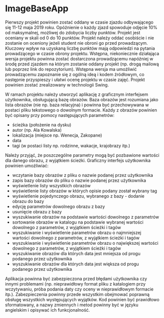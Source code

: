 # ImageBaseApp

Pierwszy projekt powinien zostać oddany w czasie zjazdu odbywającego się 11-12 maja 2019 roku. Opóźnienie o każdy zjazd spowoduje odjęcie 10% od maksymalnej, możliwej do zdobycia liczby punktów. Projekt jest oceniany w skali od 0 do 10 punktów. Projekt należy oddać osobiście i nie zostanie on oceniony jeżeli student nie obroni go przed prowadzącym. Kluczowy wpływ na uzyskaną liczbę punktów mają odpowiedzi na pytania prowadzącego w czasie obrony projektu. Wstępna, niekoniecznie działająca wersja projektu powinna zostać dostarczona prowadzącemu napóźniej w środę przed zjazdem na którym zostanie oddany projekt (np. drogą mailową lub poprzez link do repozytorium). Wstępna wersja ma umożliwić prowadzącemu zapoznanie się z ogólną ideą i kodem źródłowym, co następnie przyspieszy i ułatwi ocenę projektu w czasie zajęć. Projekt powinien zostać zrealizowany w technologii Swing.

W ramach projektu należy utworzyć aplikację z graficznym interfejsem użytkownika, obsługującą bazę obrazów. Baza obrazów jest rozumiana jako lista obrazów (nie np. baza relacyjna) i powinna być przechowywana w postaci pliku tekstowego o dowolnym formacie. Każdy z obrazów powinien być opisany przy pomocy następujących parametrów: 
- ścieżka (położenie na dysku)
- autor (np. Ala Kowalska)
- lokalizacja (miejsce np. Wenecja, Zakopane)
- data
- tagi (w postaci listy np. rodzinne, wakacje, krajobrazy itp.)

Należy przyjąć, że poszczególne parametry mogą być pozbawione wartości dla danego obrazu, z wyjątkiem ścieżki. Graficzny interfejs użytkownika powinien umożliwiać:
- wczytanie bazy obrazów z pliku o nazwie podanej przez użytkownika
- zapis bazy obrazów do pliku o nazwie podanej przez użytkownika
- wyświetlenie listy wszystkich obrazów
- wyświetlenie listy obrazów w których opisie podany został wybrany tag
- wyświetlenie pojedynczego obrazu, wybranego z bazy - dodanie obrazu do bazy
- edycję parametrów dowolnego obrazu z bazy
- usunięcie obrazu z bazy
- wyszukiwanie obrazów na podstawie wartości dowolnego z parametrów
- sortowanie obrazów w katalogu na podstawie wybranej wartości dowolnego z parametrów, z wyjątkiem ścieżki i tagów
- wyszukiwanie i wyświetlenie parametrów obrazu o najmniejszej wartości dowolnego z parametrów, z wyjątkiem ścieżki i tagów
- wyszukiwanie i wyświetlenie parametrów obrazu o największej wartości dowolnego z parametrów, z wyjątkiem ścieżki i tagów
- wyszukiwanie obrazów dla których data jest mniejsza od progu podanego przez użytkownika
- wyszukiwanie obrazów dla których data jest większa od progu podanego przez użytkownika

Aplikacja powinna być zabezpieczona przed błędami użytkownika czy innymi problemami (np. nieprawidłowy format pliku z katalogiem przy wczytywaniu, próba podania daty czy oceny w nieprawidłowym formacie itp.). Zabezpieczenia powinny przede wszystkim obejmować poprawną obsługę wszystkich występujących wyjątków. Kod powinien być prawidłowo sformatowany, a nazwy zmiennych i metod powinny być w języku angielskim i opisywać ich funkcjonalność.
